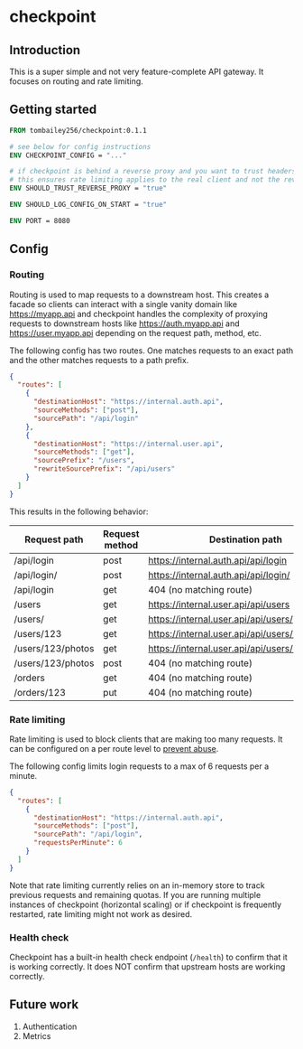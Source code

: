 # checkpoint

## Introduction

This is a super simple and not very feature-complete API gateway. It focuses on routing and rate limiting.

## Getting started

```dockerfile
FROM tombailey256/checkpoint:0.1.1

# see below for config instructions
ENV CHECKPOINT_CONFIG = "..."

# if checkpoint is behind a reverse proxy and you want to trust headers like X-Forwarded-For
# this ensures rate limiting applies to the real client and not the reverse proxy
ENV SHOULD_TRUST_REVERSE_PROXY = "true"

ENV SHOULD_LOG_CONFIG_ON_START = "true"

ENV PORT = 8080
```

## Config

### Routing

Routing is used to map requests to a downstream host. This creates a facade so clients can interact with a single vanity domain like https://myapp.api and checkpoint handles the complexity of proxying requests to downstream hosts like https://auth.myapp.api and https://user.myapp.api depending on the request path, method, etc.

The following config has two routes. One matches requests to an exact path and the other matches requests to a path prefix.

```json
{
  "routes": [
    {
      "destinationHost": "https://internal.auth.api",
      "sourceMethods": ["post"],
      "sourcePath": "/api/login"
    },
    {
      "destinationHost": "https://internal.user.api",
      "sourceMethods": ["get"],
      "sourcePrefix": "/users",
      "rewriteSourcePrefix": "/api/users"
    }
  ]
}
```

This results in the following behavior:

| Request path      | Request method | Destination path                               |
|-------------------|----------------|------------------------------------------------|
| /api/login        | post           | https://internal.auth.api/api/login            |
| /api/login/       | post           | https://internal.auth.api/api/login/           |
| /api/login        | get            | 404 (no matching route)                        |
| /users            | get            | https://internal.user.api/api/users            |
| /users/           | get            | https://internal.user.api/api/users/           |
| /users/123        | get            | https://internal.user.api/api/users/123        |
| /users/123/photos | get            | https://internal.user.api/api/users/123/photos |
| /users/123/photos | post           | 404 (no matching route)                        |
| /orders           | get            | 404 (no matching route)                        |
| /orders/123       | put            | 404 (no matching route)                        |

### Rate limiting

Rate limiting is used to block clients that are making too many requests. It can be configured on a per route level to [prevent abuse](https://www.cloudflare.com/en-gb/learning/bots/what-is-rate-limiting/).

The following config limits login requests to a max of 6 requests per a minute.

```json
{
  "routes": [
    {
      "destinationHost": "https://internal.auth.api",
      "sourceMethods": ["post"],
      "sourcePath": "/api/login",
      "requestsPerMinute": 6
    }
  ]
}
```

Note that rate limiting currently relies on an in-memory store to track previous requests and remaining quotas. If you are running multiple instances of checkpoint (horizontal scaling) or if checkpoint is frequently restarted, rate limiting might not work as desired.

### Health check

Checkpoint has a built-in health check endpoint (`/health`) to confirm that it is working correctly. It does NOT confirm that upstream hosts are working correctly.

## Future work

1. Authentication
2. Metrics
